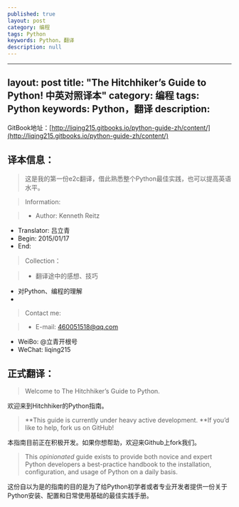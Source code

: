 ```yaml
---
published: true
layout: post
category: 编程
tags: Python
keywords: Python，翻译
description: null
---
```


---
layout: post
title: "The Hitchhiker’s Guide to Python! 中英对照译本"
category: 编程
tags: Python
keywords: Python，翻译
description: 
---


GitBook地址：[http://liqing215.gitbooks.io/python-guide-zh/content/](http://liqing215.gitbooks.io/python-guide-zh/content/)

## 译本信息：

> 这是我的第一份e2c翻译，借此熟悉整个Python最佳实践，也可以提高英语水平。

> Information:

> - Author: Kenneth Reitz
- Translator: 吕立青
- Begin: 2015/01/17
- End:

> Collection：

> - 翻译途中的感想、技巧
- 对Python、编程的理解
-

> Contact me:

> - E-mail: 460051518@qq.com
- WeiBo: @立青开根号
- WeChat: liqing215

## 正式翻译：

> Welcome to The Hitchhiker’s Guide to Python.

欢迎来到Hitchhiker的Python指南。

> **This guide is currently under heavy active development. **If you’d like to help, fork us on GitHub!

本指南目前正在积极开发。如果你想帮助，欢迎来Github上fork我们。
> This *opinionated* guide exists to provide both novice and expert Python developers a best-practice handbook to the installation, configuration, and usage of Python on a daily basis.

这份自以为是的指南的目的是为了给Python初学者或者专业开发者提供一份关于Python安装、配置和日常使用基础的最佳实践手册。